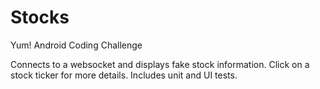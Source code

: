 # Stocks

Yum! Android Coding Challenge

Connects to a websocket and displays fake stock information. Click on a stock ticker for more details. Includes unit and UI tests.